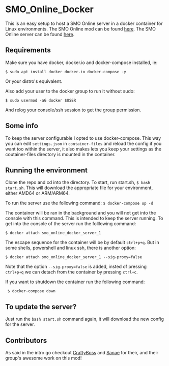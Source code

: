 # SMO_Online_Docker
This is an easy setup to host a SMO Online server in a docker container for Linux environments.
The SMO Online mod can be found [here](https://github.com/CraftyBoss/SuperMarioOdysseyOnline).
The SMO Online server can be found [here](https://github.com/Sanae6/SmoOnlineServer).

## Requirements
Make sure you have docker, docker.io and docker-compose installed, ie:

`$ sudo apt install docker docker.io docker-compose -y`

Or your distro's equivalent.

Also add your user to the docker group to run it without sudo:

`$ sudo usermod -aG docker $USER`

And relog your console/ssh session to get the group permission.

## Some info
To keep the server configurable I opted to use docker-compose. This way you can edit `settings.json` in `container-files` and reload the config if you want too within the server, it also makes lets you keep your settings as the coutainer-files directory is mounted in the container.

## Running the environment
Clone the repo and cd into the directory.
To start, run start.sh, `$ bash start.sh`. This will download the appropriate file for your environment, either AMD64 or ARM/ARM64.

To run the server use the following command:
`$ docker-compose up -d`

The container will be ran in the background and you will not get into the console with this command. This is intended to keep the server running. To get into the console of the server run the folllowing command:

`$ docker attach smo_online_docker_server_1`

The escape sequence for the container will be by default `ctrl+p+q`. But in some shells, powershell and linux ssh, there is another option:

`$ docker attach smo_online_docker_server_1 --sig-proxy=false`

Note that the option `--sig-proxy=false` is added, insted of pressing `ctrl+p+q` we can detach from the container by pressing `ctrl+c`.

If you want to shutdown the container run the following command:

` $ docker-compose down`

## To update the server?
Just run the `bash start.sh` command again, it will download the new config for the server.

## Contributors
As said in the intro go checkout [CraftyBoss](https://github.com/CraftyBoss/SuperMarioOdysseyOnline) and [Sanae](https://github.com/Sanae6/SmoOnlineServer) for their, and their group's awesome work on this mod!